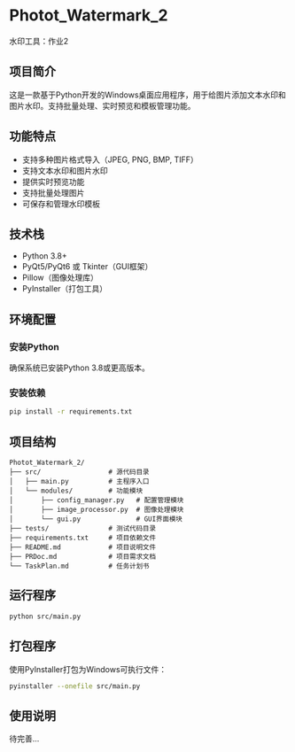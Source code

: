 # Photot_Watermark_2

水印工具：作业2

## 项目简介

这是一款基于Python开发的Windows桌面应用程序，用于给图片添加文本水印和图片水印。支持批量处理、实时预览和模板管理功能。

## 功能特点

- 支持多种图片格式导入（JPEG, PNG, BMP, TIFF）
- 支持文本水印和图片水印
- 提供实时预览功能
- 支持批量处理图片
- 可保存和管理水印模板

## 技术栈

- Python 3.8+
- PyQt5/PyQt6 或 Tkinter（GUI框架）
- Pillow（图像处理库）
- PyInstaller（打包工具）

## 环境配置

### 安装Python
确保系统已安装Python 3.8或更高版本。

### 安装依赖
```bash
pip install -r requirements.txt
```

## 项目结构
```
Photot_Watermark_2/
├── src/                 # 源代码目录
│   ├── main.py          # 主程序入口
│   └── modules/         # 功能模块
│       ├── config_manager.py   # 配置管理模块
│       ├── image_processor.py  # 图像处理模块
│       └── gui.py              # GUI界面模块
├── tests/               # 测试代码目录
├── requirements.txt     # 项目依赖文件
├── README.md            # 项目说明文件
├── PRDoc.md             # 项目需求文档
└── TaskPlan.md          # 任务计划书
```

## 运行程序

```bash
python src/main.py
```

## 打包程序

使用PyInstaller打包为Windows可执行文件：
```bash
pyinstaller --onefile src/main.py
```

## 使用说明

待完善...